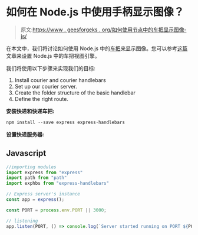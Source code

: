 # 如何在 Node.js 中使用手柄显示图像？

> 原文:[https://www . geesforgeks . org/如何使用节点中的车把显示图像-js/](https://www.geeksforgeeks.org/how-to-display-images-using-handlebars-in-node-js/)

在本文中，我们将讨论如何使用 Node.js 中的[车把](https://www.geeksforgeeks.org/handlebars-templating-in-expressjs/)来显示图像。您可以参考[这篇](https://www.geeksforgeeks.org/how-to-setup-handlebars-view-engine-in-node-js/)文章来设置 Node.js 中的车把视图引擎。

我们将使用以下步骤来实现我们的目标:

1.  Install courier and courier handlebars
2.  Set up our courier server.
3.  Create the folder structure of the basic handlebar
4.  Define the right route.

**安装快递和快递车把:**

```js
npm install --save express express-handlebars
```

**设置快递服务器:**

## Javascript

```js
//importing modules
import express from "express"
import path from "path"
import exphbs from "express-handlebars"

// Express server's instance
const app = express();

const PORT = process.env.PORT || 3000;

// listening
app.listen(PORT, () => console.log(`Server started running on PORT ${PORT}`));
```